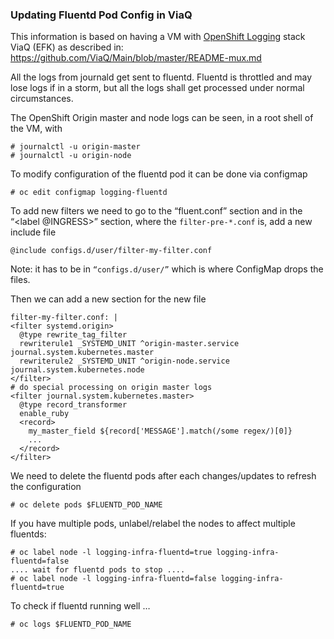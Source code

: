 ###  Updating Fluentd Pod Config in ViaQ  ###

This information is based on having a VM with [OpenShift Logging](https://github.com/openshift/origin-aggregated-logging) stack ViaQ (EFK) as described in:
https://github.com/ViaQ/Main/blob/master/README-mux.md

All the logs from journald get sent to fluentd.
Fluentd is throttled and may lose logs if in a storm, but all the logs shall get processed under normal circumstances.

The OpenShift Origin master and node logs can be seen, in a root shell of the VM, with 

    # journalctl -u origin-master
    # journalctl -u origin-node

To modify configuration of the fluentd pod it can be done via configmap

    # oc edit configmap logging-fluentd

To add new filters we need to go to the “fluent.conf” section and in the “<label @INGRESS>” section, where the
`filter-pre-*.conf` is, add a new include file

    @include configs.d/user/filter-my-filter.conf

Note: it has to be in ```“configs.d/user/”``` which is where ConfigMap drops the files.

Then we can add a new section for the new file

    filter-my-filter.conf: |
    <filter systemd.origin>
      @type rewrite_tag_filter
      rewriterule1 _SYSTEMD_UNIT ^origin-master.service journal.system.kubernetes.master
      rewriterule2 _SYSTEMD_UNIT ^origin-node.service journal.system.kubernetes.node
    </filter>
    # do special processing on origin master logs
    <filter journal.system.kubernetes.master>
      @type record_transformer
      enable_ruby
      <record>
        my_master_field ${record['MESSAGE'].match(/some regex/)[0]}
        ...
      </record>
    </filter>

We need to delete the fluentd pods after each changes/updates to refresh the configuration

    # oc delete pods $FLUENTD_POD_NAME

If you have multiple pods, unlabel/relabel the nodes to affect multiple fluentds:

    # oc label node -l logging-infra-fluentd=true logging-infra-fluentd=false
    .... wait for fluentd pods to stop ....
    # oc label node -l logging-infra-fluentd=false logging-infra-fluentd=true

To check if fluentd running well …

    # oc logs $FLUENTD_POD_NAME
